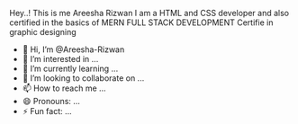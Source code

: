 Hey..! This is me Areesha Rizwan I am a HTML and CSS developer and also certified in the basics of MERN FULL STACK DEVELOPMENT
Certifie in graphic designing
- 👋 Hi, I’m @Areesha-Rizwan
- 👀 I’m interested in ...
- 🌱 I’m currently learning ...
- 💞️ I’m looking to collaborate on ...
- 📫 How to reach me ...
- 😄 Pronouns: ...
- ⚡ Fun fact: ...

<!---
Areesha-Rizwan/Areesha-Rizwan is a ✨ special ✨ repository because its `README.md` (this file) appears on your GitHub profile.
You can click the Preview link to take a look at your changes.
--->
